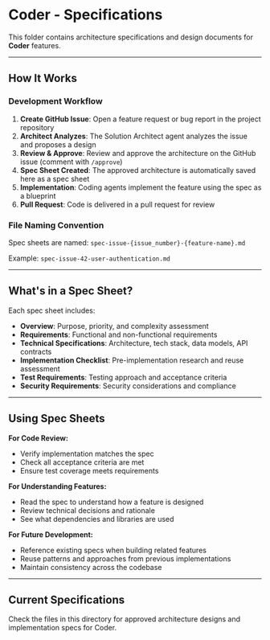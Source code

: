 # Coder - Specifications

This folder contains architecture specifications and design documents for **Coder** features.

---

## How It Works

### Development Workflow
1. **Create GitHub Issue**: Open a feature request or bug report in the project repository
2. **Architect Analyzes**: The Solution Architect agent analyzes the issue and proposes a design
3. **Review & Approve**: Review and approve the architecture on the GitHub issue (comment with `/approve`)
4. **Spec Sheet Created**: The approved architecture is automatically saved here as a spec sheet
5. **Implementation**: Coding agents implement the feature using the spec as a blueprint
6. **Pull Request**: Code is delivered in a pull request for review

### File Naming Convention
Spec sheets are named: `spec-issue-{issue_number}-{feature-name}.md`

Example: `spec-issue-42-user-authentication.md`

---

## What's in a Spec Sheet?

Each spec sheet includes:

- **Overview**: Purpose, priority, and complexity assessment
- **Requirements**: Functional and non-functional requirements
- **Technical Specifications**: Architecture, tech stack, data models, API contracts
- **Implementation Checklist**: Pre-implementation research and reuse assessment
- **Test Requirements**: Testing approach and acceptance criteria
- **Security Requirements**: Security considerations and compliance

---

## Using Spec Sheets

**For Code Review:**
- Verify implementation matches the spec
- Check all acceptance criteria are met
- Ensure test coverage meets requirements

**For Understanding Features:**
- Read the spec to understand how a feature is designed
- Review technical decisions and rationale
- See what dependencies and libraries are used

**For Future Development:**
- Reference existing specs when building related features
- Reuse patterns and approaches from previous implementations
- Maintain consistency across the codebase

---

## Current Specifications

Check the files in this directory for approved architecture designs and implementation specs for Coder.
